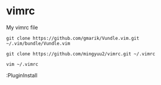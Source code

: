 # vimrc
My vimrc file

```
git clone https://github.com/gmarik/Vundle.vim.git ~/.vim/bundle/Vundle.vim
```

```
git clone https://github.com/mingyuu2/vimrc.git ~/.vimrc
```

```
vim ~/.vimrc
```

:PluginInstall

